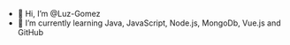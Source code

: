 - 👋 Hi, I’m @Luz-Gomez
- 🌱 I’m currently learning Java, JavaScript, Node.js, MongoDb, Vue.js and GitHub

<!---
Luz-Gomez/Luz-Gomez is a ✨ special ✨ repository because its `README.md` appears on your GitHub profile.
You can click the Preview link to take a look at your changes.
--->
